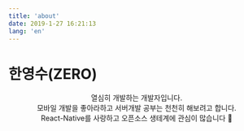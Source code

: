 ```yaml
---
title: 'about'
date: 2019-1-27 16:21:13
lang: 'en'
---
```


# 한영수(ZERO)

<div align="center">

열심히 개발하는 개발자입니다.  
모바일 개발을 좋아라하고 서버개발 공부는 천천히 해보려고 합니다.  
React-Native를 사랑하고 오픈소스 생테계에 관심이 많습니다 🌈

</div>
